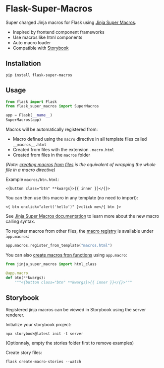 # Flask-Super-Macros

Super charged Jinja macros for Flask using [Jinja Super Macros](https://github.com/hyperflask/jinja-super-macros).

- Inspired by frontend component frameworks
- Use macros like html components
- Auto macro loader
- Compatible with [Storybook](https://storybook.js.org/)

## Installation

    pip install flask-super-macros

## Usage

```python
from flask import Flask
from flask_super_macros import SuperMacros

app = Flask(__name__)
SuperMacros(app)
```

Macros will be automatically registered from:

 - Macro defined using the `macro` directive in all template files called `__macros__.html`
 - Created from files with the extension `.macro.html`
 - Created from files in the `macros` folder

*(Note: [creating macros from files]() is the equivalent of wrapping the whole file in a macro directive)*

Example `macros/btn.html`:

```
<{button class="btn" **kwargs}>{{ inner }}</{}>
```

You can then use this macro in any template (no need to import):

```
<{ btn onclick="alert('hello')" }>click me</{ btn }>
```

See [Jinja Super Macros documentation]() to learn more about the new macro calling syntax.

To register macros from other files, the [macro registry]() is available under ̀`app.macros`:

```python
app.macros.register_from_template("macros.html")
```

You can also [create macros fron functions]() using `app.macro`:

```python
from jinja_super_macros import html_class

@app.macro
def btn(**kwargs):
    """<{button class="btn" **kwargs}>{{ inner }}</{}>"""
```

## Storybook

Registered jinja macros can be viewed in Storybook using the server renderer.

Initialize your storybook project:

    npx storybook@latest init -t server

(Optionnaly, empty the stories folder first to remove examples)

Create story files:

    flask create-macro-stories --watch